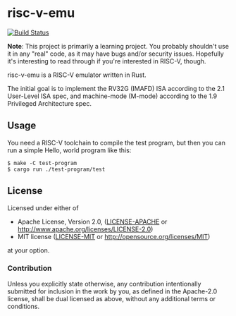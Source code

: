 # risc-v-emu

[![Build Status](https://travis-ci.org/foophoof/risc-v-emu.svg?branch=master)](https://travis-ci.org/foophoof/risc-v-emu)

**Note**: This project is primarily a learning project. You probably shouldn't
use it in any "real" code, as it may have bugs and/or security issues. Hopefully
it's interesting to read through if you're interested in RISC-V, though.

risc-v-emu is a RISC-V emulator written in Rust.

The initial goal is to implement the RV32G (IMAFD) ISA according to the 2.1
User-Level ISA spec, and machine-mode (M-mode) according to the 1.9 Privileged
Architecture spec.

## Usage

You need a RISC-V toolchain to compile the test program, but then you can run a
simple Hello, world program like this:

    $ make -C test-program
    $ cargo run ./test-program/test

## License

Licensed under either of

 * Apache License, Version 2.0, ([LICENSE-APACHE](LICENSE-APACHE) or http://www.apache.org/licenses/LICENSE-2.0)
 * MIT license ([LICENSE-MIT](LICENSE-MIT) or http://opensource.org/licenses/MIT)

at your option.

### Contribution

Unless you explicitly state otherwise, any contribution intentionally submitted
for inclusion in the work by you, as defined in the Apache-2.0 license, shall be
dual licensed as above, without any additional terms or conditions.
